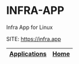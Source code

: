 # INFRA-APP
 
 Infra App for Linux
 
 SITE: https://infra.app

 | [Applications](https://portable-linux-apps.github.io/apps.html) | [Home](https://portable-linux-apps.github.io)
 | --- | --- |
